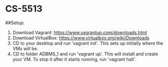 # CS-5513

##Setup:
1) Download Vagrant: https://www.vagrantup.com/downloads.html
2) Download VirtualBox: https://www.virtualbox.org/wiki/Downloads
3) CD to your desktop and run 'vagrant init'. This sets up initially where the VMs will be.
4) CD to folder ADBMS_1 and run 'vagrant up'. This will install and create your VM. To stop it after it starts running, run 'vagrant halt'.
